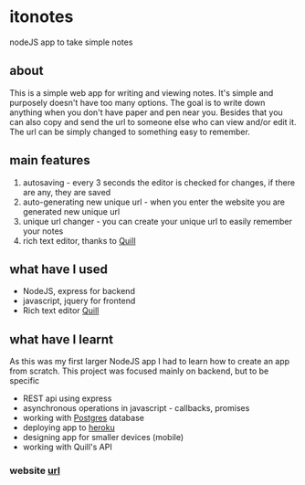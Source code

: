 # itonotes
nodeJS app to take simple notes

## about
This is a simple web app for writing and viewing notes. It's simple and purposely doesn't have too many options. The goal is to write down anything when you don't have paper and pen near you. Besides that you can also copy and send the url to someone else who can view and/or edit it. The url can be simply changed to something easy to remember.

## main features
1. autosaving - every 3 seconds the editor is checked for changes, if there are any, they are saved
2. auto-generating new unique url - when you enter the website you are generated new unique url
3. unique url changer - you can create your unique url to easily remember your notes
4. rich text editor, thanks to [Quill](https://github.com/quilljs/quill)

## what have I used
- NodeJS, express for backend
- javascript, jquery for frontend
- Rich text editor [Quill](https://github.com/quilljs/quill)

## what have I learnt
As this was my first larger NodeJS app I had to learn how to create an app from scratch. This project was focused mainly on backend,
but to be specific
- REST api using express
- asynchronous operations in javascript - callbacks, promises
- working with [Postgres](https://www.postgresql.org/) database
- deploying app to [heroku](https://www.heroku.com/)
- designing app for smaller devices (mobile)
- working with Quill's API

### website [url](http://itonotes.herokuapp.com)

